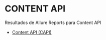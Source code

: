 # CONTENT API

Resultados de Allure Reports para Content API

- [Content API (CAPI)](reports/capi/api/allure/index.html)
